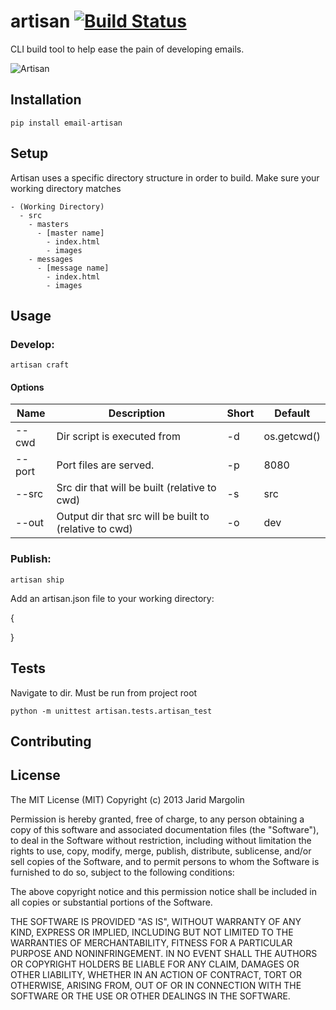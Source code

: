 artisan [![Build Status](https://travis-ci.org/firstopinion/artisan.png)](https://travis-ci.org/firstopinion/artisan)
=======

CLI build tool to help ease the pain of developing emails.

![Artisan](http://i.cloudup.com/9oBp4FQSRO.jpg)



Installation
------------

`pip install email-artisan`



Setup
-----

Artisan uses a specific directory structure in order to build. Make sure your working directory matches

	- (Working Directory)
	  - src
	    - masters
	      - [master name]
	        - index.html
	        - images
	    - messages
	      - [message name]
	        - index.html
	        - images



Usage
-----

### Develop:

`artisan craft`

#### Options

| Name   | Description                                            | Short | Default     |
| ------ | ------------------------------------------------------ | ----- | ----------- |
| --cwd  | Dir script is executed from                            | -d    | os.getcwd() |
| --port | Port files are served.                                 | -p    | 8080        |
| --src  | Src dir that will be built (relative to cwd)           | -s    | src         |
| --out  | Output dir that src will be built to (relative to cwd) | -o    | dev         |

### Publish:

`artisan ship`

Add an artisan.json file to your working directory:

{

}



Tests
-----

Navigate to dir. Must be run from project root

`python -m unittest artisan.tests.artisan_test`



Contributing
------------



License
-------
The MIT License (MIT)
Copyright (c) 2013 Jarid Margolin

Permission is hereby granted, free of charge, to any person obtaining a copy
of this software and associated documentation files (the "Software"), to deal
in the Software without restriction, including without limitation the rights
to use, copy, modify, merge, publish, distribute, sublicense, and/or sell
copies of the Software, and to permit persons to whom the Software is
furnished to do so, subject to the following conditions:

The above copyright notice and this permission notice shall be included in
all copies or substantial portions of the Software.

THE SOFTWARE IS PROVIDED "AS IS", WITHOUT WARRANTY OF ANY KIND, EXPRESS OR
IMPLIED, INCLUDING BUT NOT LIMITED TO THE WARRANTIES OF MERCHANTABILITY,
FITNESS FOR A PARTICULAR PURPOSE AND NONINFRINGEMENT. IN NO EVENT SHALL THE
AUTHORS OR COPYRIGHT HOLDERS BE LIABLE FOR ANY CLAIM, DAMAGES OR OTHER
LIABILITY, WHETHER IN AN ACTION OF CONTRACT, TORT OR OTHERWISE, ARISING FROM,
OUT OF OR IN CONNECTION WITH THE SOFTWARE OR THE USE OR OTHER DEALINGS IN
THE SOFTWARE.